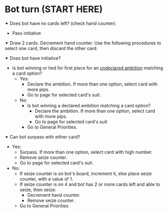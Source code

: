 # Bot turn (START HERE)

✦ Does bot have no cards left? (check hand counter)

- Pass initiative

✦ Draw 2 cards. Decrement hand counter. Use the following procedures to select one card, then discard the other card.

✦ Does bot have initiative?

- Is bot winning or tied for first place for an <ins>undeclared ambition</ins> matching a card option?
	- Yes:
		- Declare the ambition. If more than one option, select card with more pips.
		- Go to page for selected card's suit.
	- No:
		- Is bot winning a declared ambition matching a card option?
			- Declare the ambition. If more than one option, select card with more pips.
			- Go to page for selected card's suit
		- Go to General Priorities.

✦ Can bot surpass with either card?

- Yes:
	- Surpass. If more than one option, select card with high number.
	- Remove seize counter.
	- Go to page for selected card's suit.
- No:
	- If seize counter is on bot's board, increment it, else place seize counter, with a value of 1.
	- If seize counter is on 4 and bot has 2 or more cards left and able to seize, then seize:
		- Decrement hand counter.
		- Remove seize counter.
	- Go to General Priorities

<div class="pagebreak"> </div>
